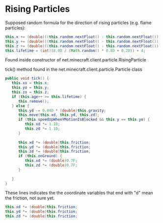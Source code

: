 # Rising Particles

Supposed random formula for the direction of rising particles (e.g. flame particles):

```java
this.x += (double)((this.random.nextFloat() - this.random.nextFloat()) * 0.05F);  
this.y += (double)((this.random.nextFloat() - this.random.nextFloat()) * 0.05F);  
this.z += (double)((this.random.nextFloat() - this.random.nextFloat()) * 0.05F);  
this.lifetime = (int)(8.0D / (Math.random() * 0.8D + 0.2D)) + 4;
```

Found inside constructor of net.minecraft.client.particle.RisingParticle


tick() method found in the net.minecraft.client.particle.Particle class
```java
public void tick() {  
   this.xo = this.x;  
   this.yo = this.y;  
   this.zo = this.z;  
   if (this.age++ >= this.lifetime) {  
      this.remove();  
   } else {  
      this.yd -= 0.04D * (double)this.gravity;  
      this.move(this.xd, this.yd, this.zd);  
      if (this.speedUpWhenYMotionIsBlocked && this.y == this.yo) {  
         this.xd *= 1.1D;  
         this.zd *= 1.1D;  
      }  
  
      this.xd *= (double)this.friction;  
      this.yd *= (double)this.friction;  
      this.zd *= (double)this.friction;  
      if (this.onGround) {  
         this.xd *= (double)0.7F;  
         this.zd *= (double)0.7F;  
      }  
  
   }  
}

``` 


These lines indicates the the coordinate variables that end with "d" mean the friction, not sure yet.
```java
this.xd *= (double)this.friction;  
this.yd *= (double)this.friction;  
this.zd *= (double)this.friction;
```